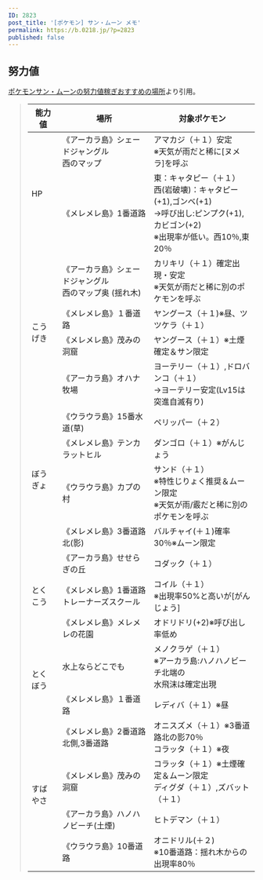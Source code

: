 ```yaml
---
ID: 2823
post_title: '[ポケモン] サン・ムーン メモ'
permalink: https://b.0218.jp/?p=2823
published: false
---
```

<h2>努力値</h2>

<a href="http://blog.game-de.com/pm-sm/sm-doryoku/#basyo">ポケモンサン・ムーンの努力値稼ぎおすすめの場所</a>より引用。

<blockquote style="color:inherit">
<table>
<thead>
<tr>
<th>能力値</th>
<th>場所</th>
<th>対象ポケモン</th>
</tr>
</thead>
<tbody>
<tr>
<td class="b" rowspan="2">HP</td>
<td>《アーカラ島》シェードジャングル<br> 西のマップ</td>
<td>アマカジ（＋１）安定<br> ※天気が雨だと稀に[ヌメラ]を呼ぶ</td>
</tr>
<tr>
<td>《メレメレ島》1番道路</td>
<td>東：キャタピー（＋１）<br> 西(岩破壊)：キャタピー(+1),ゴンベ(+1)<br> →呼び出し:ピンプク(+1),カビゴン(+2)<br> ※出現率が低い。西10％,東20％</td>
</tr>
<tr class="col">
<td rowspan="4" class="b">こうげき</td>
<td>《アーカラ島》シェードジャングル<br> 西のマップ奥 (揺れ木)</td>
<td>カリキリ（＋１）確定出現・安定<br><span>※天気が雨だと稀に別のポケモンを呼ぶ</span></td>
</tr>
<tr class="col">
<td>《メレメレ島》１番道路</td>
<td>ヤングース（＋１)※昼、ツツケラ（＋１）</td>
</tr>
<tr class="col">
<td>《メレメレ島》茂みの洞窟</td>
<td>ヤングース（＋１）※土煙確定＆<span class="yellow">サン限定</span></td>
</tr>
<tr class="col">
<td>《アーカラ島》オハナ牧場</td>
<td>ヨーテリー（＋１）,ドロバンコ（＋１）<br> →ヨーテリー安定(Lv15は突進自滅有り)</td>
</tr>
<tr>
<td rowspan="4" class="b">ぼうぎょ</td>
<td>《ウラウラ島》15番水道(草)</td>
<td>ペリッパー（＋２）</td>
</tr>
<tr>
<td>《メレメレ島》テンカラットヒル</td>
<td>ダンゴロ（＋１）※がんじょう</td>
</tr>
<tr>
<td>《ウラウラ島》カプの村</td>
<td>サンド（＋１）<br> ※特性じりょく推奨＆<span class="purple">ムーン限定</span> <br> ※天気が雨/霰だと稀に別のポケモンを呼ぶ</td>
</tr>
<tr>
<td>《メレメレ島》3番道路北(影)</td>
<td>バルチャイ(＋１)確率30％<span class="purple">※ムーン限定</span></td>
</tr>
<tr class="col">
<td rowspan="3" class="b">とくこう</td>
<td>《アーカラ島》せせらぎの丘</td>
<td>コダック（＋１）</td>
</tr>
<tr class="col">
<td>《メレメレ島》1番道路<br> トレーナーズスクール</td>
<td>コイル（＋１）<br> ※出現率50%と高いが[がんじょう]</td>
</tr>
<tr class="col">
<td>《メレメレ島》メレメレの花園</td>
<td>オドリドリ(+2)※呼び出し率低め</td>
</tr>
<tr>
<td rowspan="2" class="b">とくぼう</td>
<td>水上ならどこでも</td>
<td>メノクラゲ（＋１）<br> ※アーカラ島:ハノハノビーチ北端の<br> 水飛沫は確定出現</td>
</tr>
<tr>
<td>《メレメレ島》１番道路</td>
<td>レディバ（＋１）※昼</td>
</tr>
<tr class="col">
<td rowspan="4" class="b">すばやさ</td>
<td>《メレメレ島》2番道路北側,3番道路</td>
<td>オニスズメ（＋１）※3番道路北の影70％<br> コラッタ（＋１）※夜</td>
</tr>
<tr class="col">
<td>《メレメレ島》茂みの洞窟</td>
<td>コラッタ（＋１）※土煙確定＆<span class="purple">ムーン限定</span><br> ディグダ（＋１）,ズバット（＋１）</td>
</tr>
<tr class="col">
<td>《アーカラ島》ハノハノビーチ(土煙)</td>
<td>ヒトデマン（＋１）</td>
</tr>
<tr class="col">
<td>《ウラウラ島》10番道路</td>
<td>オニドリル(＋２)<br> ※10番道路：揺れ木からの出現率80％</td>
</tr>
</tbody>
</table>
</blockquote>
